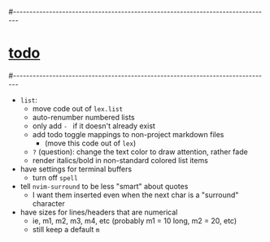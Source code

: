 #-------------------------------------------------------------------------------
# [todo]()
#-------------------------------------------------------------------------------
- `list`:
  - move code out of `lex.list`
  - auto-renumber numbered lists
  - only add `- ` if it doesn't already exist
  - add todo toggle mappings to non-project markdown files
    - (move this code out of `lex`)
  - `?` (question): change the text color to draw attention, rather fade
  - render italics/bold in non-standard colored list items
- have settings for terminal buffers
  - turn off `spell`
- tell `nvim-surround` to be less "smart" about quotes
  - I want them inserted even when the next char is a "surround" character
- have sizes for lines/headers that are numerical
  - ie, m1, m2, m3, m4, etc (probably m1 = 10 long, m2 = 20, etc)
  - still keep a default `m`
